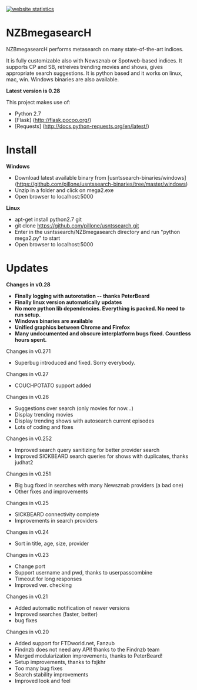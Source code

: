 <a title="website statistics" href="http://statcounter.com/"
target="_blank"><img
src="http://c.statcounter.com/8769563/0/45111251/0/"
alt="website statistics" style="border:none;"></a>

**NZBmegasearcH** 
======================

NZBmegasearcH performs metasearch on many state-of-the-art indices.

It is fully customizable also with Newsznab or Spotweb-based indices. It supports CP and SB, retreives trending movies and shows, gives appropriate search suggestions.
It is python based and it works on linux, mac, win. Windows binaries are also available.

**Latest version is 0.28**

This project makes use of:

- Python 2.7
- [Flask] (http://flask.pocoo.org/)
- [Requests] (http://docs.python-requests.org/en/latest/)



Install
================

**Windows**

- Download latest available binary from [usntssearch-binaries/windows] (https://github.com/pillone/usntssearch-binaries/tree/master/windows)
- Unzip in a folder and click on mega2.exe
- Open browser to localhost:5000

**Linux**

- apt-get install python2.7 git 
- git clone https://github.com/pillone/usntssearch.git
- Enter in the usntssearch/NZBmegasearch directory and run "python mega2.py" to start 
- Open browser to localhost:5000


Updates
================

**Changes in v0.28**

- **Finally logging with autorotation -- thanks PeterBeard**
- **Finally linux version automatically updates**
- **No more python lib dependencies. Everything is packed. No need to run setup.**
- **Windows binaries are available**
- **Unified graphics between Chrome and Firefox**
- **Many undocumented and obscure interplatform bugs fixed. Countless hours spent.**

Changes in v0.271

- Superbug introduced and fixed. Sorry everybody.

Changes in v0.27

- COUCHPOTATO support added

Changes in v0.26

- Suggestions over search (only movies for now...)
- Display trending movies
- Display trending shows with autosearch current episodes
- Lots of coding and fixes

Changes in v0.252

- Improved search query sanitizing for better provider search 
- Improved SICKBEARD search queries for shows with duplicates, thanks judhat2

Changes in v0.251

- Big bug fixed in searches with many Newsznab providers (a bad one)
- Other fixes and improvements

Changes in v0.25

- SICKBEARD connectivity complete
- Improvements in search providers

Changes in v0.24

- Sort in title, age, size, provider

Changes in v0.23

- Change port
- Support username and pwd, thanks to userpasscombine
- Timeout for long responses
- Improved ver. checking


Changes in v0.21

- Added automatic notification of newer versions
- Improved searches (faster, better)
- bug fixes

Changes in v0.20

- Added support for FTDworld.net, Fanzub
- Findnzb does not need any API! thanks to the Findnzb team
- Merged modularization improvements, thanks to PeterBeard!
- Setup improvements, thanks to fxjkhr
- Too many bug fixes
- Search stability improvements
- Improved look and feel

